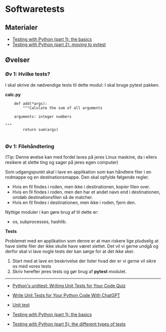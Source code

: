 # Softwaretests

## Materialer
* [Testing with Python (part 1): the basics](https://www.bitecode.dev/p/testing-with-python-part-1-the-basics)
* [Testing with Python (part 2): moving to pytest](https://www.bitecode.dev/p/testing-with-python-part-2-moving)


## Øvelser

### Øv 1: Hvilke tests?
I skal skrive de nødvendige tests til dette modul: 
I skal bruge pytest pakken.    

**calc.py**

```
    def add(*args):
        """Calulate the sum of all arguments

    arguments: integer numbers

"""
        return sum(args)
    
```

### Øv 1: Filehåndtering

(Tip: Denne øvelse kan med fordel laves på jeres Linux maskine, da i ellers resikere at slette ting og sager på jeres egen computer)

Som udgangspunkt skal i lave en applikation som kan håndtere filer i en rodmappe og en destinationsmappe. Den skal opfylde følgende regler.

- Hvis en fil findes i roden, men ikke i destinationen, kopier filen over.
- Hvis en fil findes i roden, men den har et andet navn end i destinationen, omdøb destinationsfilen så de matcher.
- Hvis en fil findes i destinationen, men ikke i roden, fjern den.

Nyttige moduler i kan gøre brug af til dette er:

* os, subprocesses, hashlib.

**Tests**

Problemet med en applikation som denne er at man riskere lige pludselig at have slette filer der ikke skulle have været slettet. Det vil vi gerne undgå og derfor skal vi lave nogle tests der kan sørge for at det ikke sker.

1. Start med at lave en beskrivelse der lister hvad der er vi gerne vil sikre os med vores tests
2. Skriv herefter jeres tests og gør brug af **pytest** modulet.



---


* [Python's unittest: Writing Unit Tests for Your Code Quiz](https://realpython.com/quizzes/python-unittest/)
* [Write Unit Tests for Your Python Code With ChatGPT](https://realpython.com/chatgpt-unit-tests-python/)
* [Unit test]()


* [Testing with Python (part 1): the basics](https://www.bitecode.dev/p/testing-with-python-part-1-the-basics)
* [Testing with Python (part 5): the different types of tests](https://www.bitecode.dev/p/testing-with-python-part-5-the-different)
